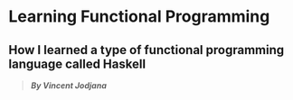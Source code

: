 # Learning Functional Programming
## How I learned a type of functional programming language called Haskell
> __*By Vincent Jodjana*__


